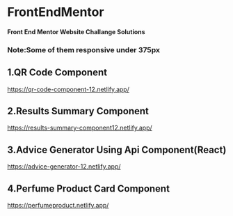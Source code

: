 # FrontEndMentor

#### Front End Mentor Website Challange Solutions

### Note:Some of them responsive under 375px

## 1.QR Code Component

https://qr-code-component-12.netlify.app/

## 2.Results Summary Component

https://results-summary-component12.netlify.app/

## 3.Advice Generator Using Api Component(React)

https://advice-generator-12.netlify.app/

## 4.Perfume Product Card Component

https://perfumeproduct.netlify.app/
